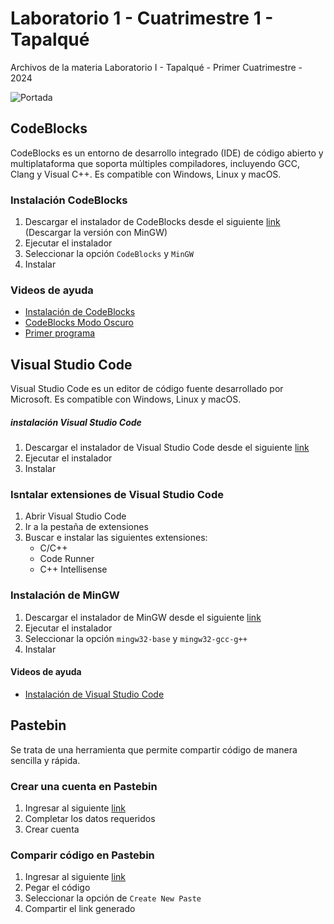 # Laboratorio 1 - Cuatrimestre 1 - Tapalqué
Archivos de la materia Laboratorio I - Tapalqué - Primer Cuatrimestre - 2024

![Portada](https://i.imgur.com/5rrzufO.png)

## CodeBlocks

CodeBlocks es un entorno de desarrollo integrado (IDE) de código abierto y multiplataforma que soporta múltiples compiladores, incluyendo GCC, Clang y Visual C++. Es compatible con Windows, Linux y macOS.

### Instalación CodeBlocks

1. Descargar el instalador de CodeBlocks desde el siguiente [link](http://www.codeblocks.org/downloads/26) (Descargar la versión con MinGW)
2. Ejecutar el instalador
3. Seleccionar la opción `CodeBlocks` y `MinGW`
4. Instalar

### Videos de ayuda

- [Instalación de CodeBlocks](https://www.youtube.com/watch?v=uMWj35URnpU)
- [CodeBlocks Modo Oscuro](https://www.youtube.com/watch?v=HXkuiC2H5wQ)
- [Primer programa](https://www.youtube.com/watch?v=-JRl88Gh8-g)


## Visual Studio Code

Visual Studio Code es un editor de código fuente desarrollado por Microsoft. Es compatible con Windows, Linux y macOS.

##### instalación Visual Studio Code

1. Descargar el instalador de Visual Studio Code desde el siguiente [link](https://code.visualstudio.com/download)
2. Ejecutar el instalador
3. Instalar

### Isntalar extensiones de Visual Studio Code

1. Abrir Visual Studio Code
2. Ir a la pestaña de extensiones
3. Buscar e instalar las siguientes extensiones:
   - C/C++
   - Code Runner
   - C++ Intellisense

### Instalación de MinGW

1. Descargar el instalador de MinGW desde el siguiente [link](https://sourceforge.net/projects/mingw-w64/)
2. Ejecutar el instalador
3. Seleccionar la opción `mingw32-base` y `mingw32-gcc-g++`
4. Instalar

#### Videos de ayuda

- [Instalación de Visual Studio Code](https://www.youtube.com/watch?v=iPvvbNVisfU)


## Pastebin

Se trata de una herramienta que permite compartir código de manera sencilla y rápida.

### Crear una cuenta en Pastebin

1. Ingresar al siguiente [link](https://pastebin.com/signup)
2. Completar los datos requeridos
3. Crear cuenta

### Comparir código en Pastebin

1. Ingresar al siguiente [link](https://pastebin.com/)
2. Pegar el código
3. Seleccionar la opción de `Create New Paste`
4. Compartir el link generado
